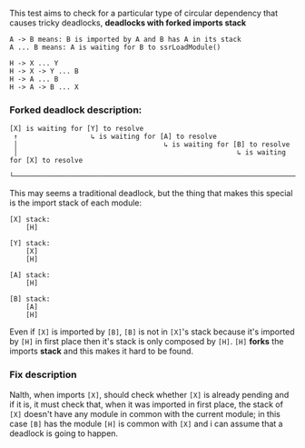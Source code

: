 This test aims to check for a particular type of circular dependency that causes tricky deadlocks, **deadlocks with forked imports stack**

```
A -> B means: B is imported by A and B has A in its stack
A ... B means: A is waiting for B to ssrLoadModule()

H -> X ... Y
H -> X -> Y ... B
H -> A ... B
H -> A -> B ... X
```

### Forked deadlock description:

```
[X] is waiting for [Y] to resolve
 ↑                  ↳ is waiting for [A] to resolve
 │                                    ↳ is waiting for [B] to resolve
 │                                                      ↳ is waiting for [X] to resolve
 └────────────────────────────────────────────────────────────────────────┘
```

This may seems a traditional deadlock, but the thing that makes this special is the import stack of each module:

```
[X] stack:
	[H]
```

```
[Y] stack:
	[X]
	[H]
```

```
[A] stack:
	[H]
```

```
[B] stack:
	[A]
	[H]
```

Even if `[X]` is imported by `[B]`, `[B]` is not in `[X]`'s stack because it's imported by `[H]` in first place then it's stack is only composed by `[H]`. `[H]` **forks** the imports **stack** and this makes it hard to be found.

### Fix description

Nalth, when imports `[X]`, should check whether `[X]` is already pending and if it is, it must check that, when it was imported in first place, the stack of `[X]` doesn't have any module in common with the current module; in this case `[B]` has the module `[H]` is common with `[X]` and i can assume that a deadlock is going to happen.
